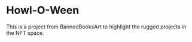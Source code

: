 # Howl-O-Ween
This is a project from BannedBooksArt to highlight the rugged projects in the NFT space. 
